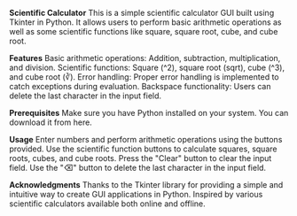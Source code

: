 **Scientific Calculator**
This is a simple scientific calculator GUI built using Tkinter in Python. It allows users to perform basic arithmetic operations as well as some scientific functions like square, square root, cube, and cube root.

**Features**
Basic arithmetic operations: Addition, subtraction, multiplication, and division.
Scientific functions: Square (^2), square root (sqrt), cube (^3), and cube root (∛).
Error handling: Proper error handling is implemented to catch exceptions during evaluation.
Backspace functionality: Users can delete the last character in the input field.

**Prerequisites**
Make sure you have Python installed on your system. You can download it from here.

**Usage**
Enter numbers and perform arithmetic operations using the buttons provided.
Use the scientific function buttons to calculate squares, square roots, cubes, and cube roots.
Press the "Clear" button to clear the input field.
Use the "⌫" button to delete the last character in the input field.

**Acknowledgments**
Thanks to the Tkinter library for providing a simple and intuitive way to create GUI applications in Python.
Inspired by various scientific calculators available both online and offline.
